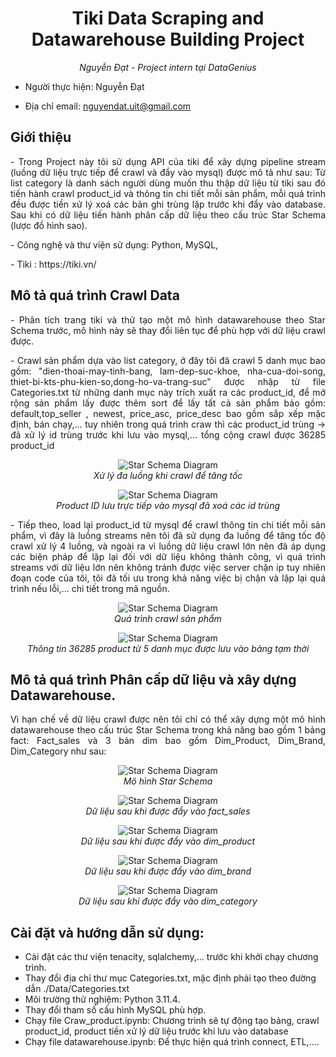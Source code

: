 <h1 align="center">Tiki Data Scraping and Datawarehouse Building Project
</h1>
<p align="center"><i>Nguyễn Đạt - Project intern tại DataGenius</i></p>
<p align=" justify">

- Người thực hiện: Nguyễn Đạt

- Địa chỉ email: nguyendat.uit@gmail.com
</p>

## Giới thiệu
<p align=" justify">
- Trong Project này tôi sử dụng API của tiki để xây dựng pipeline stream (luồng dữ liệu trực tiếp để crawl và đẩy vào mysql) được mô tả như sau: Từ list category là danh sách người dùng muốn thu thập dữ liệu từ tiki sau đó tiến hành crawl product_id và thông tin chi tiết mỗi sản phẩm, mỗi quá trình đều được tiền xử lý xoá các bản ghi trùng lặp trước khi đẩy vào database. Sau khi có dữ liệu tiến hành phân cấp dữ liệu theo cấu trúc Star Schema (lược đồ hình sao).
</p>
<p>
- Công nghệ và thư viện sử dụng: Python, MySQL, </p>
- Tiki : https://tiki.vn/

</p>


## Mô tả quá trình Crawl Data
<p align=" justify">
- Phân tích trang tiki và thử tạo một mô hình datawarehouse theo Star Schema trước, mô hình này sẽ thay đổi liên tục để phù hợp với dữ liệu crawl được.
</p>

<p align=" justify">
- Crawl sản phẩm dựa vào list category, ở đây tôi đã crawl 5 danh mục bao gồm: "dien-thoai-may-tinh-bang, lam-dep-suc-khoe, nha-cua-doi-song, thiet-bi-kts-phu-kien-so,dong-ho-va-trang-suc" được nhập từ file Categories.txt từ những danh mục này trích xuất ra các product_id, để mở rộng sản phẩm lấy được thêm sort để lấy tất cả sản phẩm bảo gồm: default,top_seller , newest, price_asc, price_desc bao gồm sắp xếp mặc định, bán chạy,... tuy nhiên trong quá trình craw thì các product_id trùng -> đã xử lý id trùng trước khi lưu vào mysql,... tổng cộng crawl được 36285 product_id
</p>
</p>
<p align="center">
  <img src="picture/craw_id.png" alt="Star Schema Diagram">
  <br>
  <em>Xử lý đa luồng khi crawl để tăng tốc</em>
</p>
</p>
</p>
<p align="center">
  <img src="picture/Crawl_Product_id.png" alt="Star Schema Diagram">
  <br>
  <em>Product ID lưu trực tiếp vào mysql đã xoá các id trùng</em>
</p>
<p align=" justify">
- Tiếp theo, load lại product_id từ mysql để crawl thông tin chi tiết mỗi sản phẩm, vì đây là luồng streams nên tôi đã sử dụng đa luồng để tăng tốc độ crawl xử lý 4 luồng, và ngoài ra vì luồng dữ liệu crawl lớn nên đã áp dụng các biện pháp để lặp lại đối với dữ liệu không thành công, vì quá trình streams với dữ liệu lớn nên không tránh được việc server chặn ip tuy nhiên đoạn code của tôi, tôi đã tối ưu trong khả năng việc bị chặn và lặp lại quá trình nếu lỗi,... chi tiết trong mã nguồn.
</p>
<p align="center">
  <img src="picture/Crawl_product_data.png" alt="Star Schema Diagram">
  <br>
  <em>Quá trình crawl sản phẩm</em>
</p>
</p>
<p align="center">
  <img src="picture/data_save_mysql.png" alt="Star Schema Diagram">
  <br>
  <em>Thông tin 36285 product từ 5 danh mục được lưu vào bảng tạm thời</em>
</p>
<p align=" justify">

## Mô tả quá trình Phân cấp dữ liệu và xây dựng Datawarehouse.
<p align="justify">
Vì hạn chế về dữ liệu crawl được nên tôi chỉ có thể xây dựng một mô hình datawarehouse theo cấu trúc Star Schema trong khả năng bao gồm 1 bảng fact: Fact_sales và 3 bản dim bao gồm Dim_Product, Dim_Brand, Dim_Category như sau:
</p>
<p align="center">
  <img src="DWH/final_star_schema.png" alt="Star Schema Diagram">
  <br>
  <em>Mô hình Star Schema</em>
</p>
</p>
<p align="center">
  <img src="picture/fact_sales.png" alt="Star Schema Diagram">
  <br>
  <em>Dữ liệu sau khi được đẩy vào fact_sales</em>
</p>
</p>
<p align="center">
  <img src="picture/dim_product.png" alt="Star Schema Diagram">
  <br>
  <em>Dữ liệu sau khi được đẩy vào dim_product</em>
</p>

<p align="center">
  <img src="picture/dim_brand.png" alt="Star Schema Diagram">
  <br>
  <em>Dữ liệu sau khi được đẩy vào dim_brand</em>
</p>
<p align="center">
  <img src="picture/dim_category.png" alt="Star Schema Diagram">
  <br>
  <em>Dữ liệu sau khi được đẩy vào dim_category</em>
</p>

## Cài đặt và hướng dẫn sử dụng:
- Cài đặt các thư viện tenacity, sqlalchemy,... trước khi khởi chạy chương trình.
- Thay đổi địa chỉ thư mục Categories.txt, mặc định phải tạo theo đường dẫn ./Data/Categories.txt
- Môi trường thử nghiệm: Python 3.11.4.
- Thay đổi tham số cấu hình MySQL phù hợp.
- Chạy file Craw_product.ipynb: Chương trình sẽ tự động tạo bảng, crawl product_id, product tiền xử lý dữ liệu trước khi lưu vào database
- Chạy file datawarehouse.ipynb: Để thực hiện quá trình connect, ETL,....


